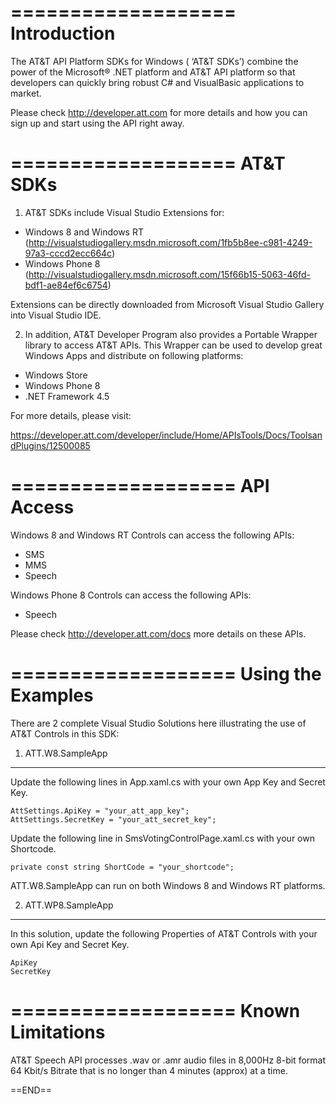 ﻿===================
Introduction
===================
The AT&T API Platform SDKs for Windows ( ‘AT&T SDKs’) combine the power of the 
Microsoft® .NET platform and AT&T API platform so that developers can quickly 
bring robust C# and VisualBasic applications to market.

Please check http://developer.att.com for more details and how you can sign up
and start using the API right away.

===================
AT&T SDKs
===================
1) AT&T SDKs include Visual Studio Extensions for:

* Windows 8 and Windows RT (http://visualstudiogallery.msdn.microsoft.com/1fb5b8ee-c981-4249-97a3-cccd2ecc664c)
* Windows Phone 8 (http://visualstudiogallery.msdn.microsoft.com/15f66b15-5063-46fd-bdf1-ae84ef6c6754)

Extensions can be directly downloaded from Microsoft Visual Studio Gallery
into Visual Studio IDE. 

2) In addition, AT&T Developer Program also provides a Portable Wrapper 
library to access AT&T APIs. This Wrapper can be used to develop great 
Windows Apps and distribute on following platforms:

* Windows Store
* Windows Phone 8
* .NET Framework 4.5

For more details, please visit:

https://developer.att.com/developer/include/Home/APIsTools/Docs/ToolsandPlugins/12500085

===================
API Access
===================

Windows 8 and Windows RT Controls can access the following APIs:

* SMS
* MMS
* Speech

Windows Phone 8 Controls can access the following APIs:

* Speech

Please check http://developer.att.com/docs more details on these APIs.

===================
Using the Examples
===================

There are 2 complete Visual Studio Solutions here illustrating the use of AT&T
Controls in this SDK: 

1) ATT.W8.SampleApp
-------------------

Update the following lines in App.xaml.cs with your own App Key and Secret Key.

	AttSettings.ApiKey = "your_att_app_key";
	AttSettings.SecretKey = "your_att_secret_key";

Update the following line in SmsVotingControlPage.xaml.cs with your own Shortcode.

	private const string ShortCode = "your_shortcode";


ATT.W8.SampleApp can run on both Windows 8 and Windows RT platforms.


2) ATT.WP8.SampleApp
--------------------

In this solution, update the following Properties of AT&T Controls with your
own Api Key and Secret Key.

	ApiKey
	SecretKey

===================
Known Limitations
===================
AT&T Speech API processes .wav or .amr audio files in 8,000Hz 8-bit format 
64 Kbit/s Bitrate that is no longer than 4 minutes (approx) at a time.

==END==

